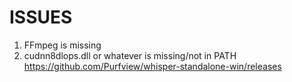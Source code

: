 # ISSUES

1. FFmpeg is missing
2. cudnn8dlops.dll or whatever is missing/not in PATH
https://github.com/Purfview/whisper-standalone-win/releases